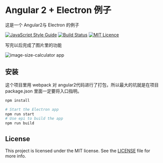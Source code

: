 # Angular 2 + Electron 例子

这是一个 Angular2与 Electron 的例子

[![JavaScript Style Guide](https://img.shields.io/badge/code%20style-standard-brightgreen.svg)](http://standardjs.com/)
[![Build Status](https://travis-ci.org/fuchao2012/angular2-electron.svg?branch=master)](https://travis-ci.org/fuchao2012/angular2-electron)
[![MIT Licence](https://img.shields.io/badge/license-mit-blue.svg)](https://opensource.org/licenses/MIT)

写完以后完成了图片里的功能

![image-size-calculator app](https://cdn.auth0.com/blog/angular2-electron/angular2-electron-5.png)

## 安装

这个项目里用 webpack 对 angular2代码进行了打包，所以最大的坑就是在项目 package.json 里面一定要将入口指明。

```bash
npm install

# Start the Electron app
npm run start
# Use epi to build the app
npm run build
```

## License

This project is licensed under the MIT license. See the [LICENSE](LICENSE) file for more info.
